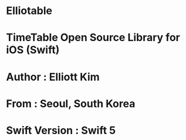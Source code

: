 # Elliotable
# TimeTable Open Source Library for iOS (Swift)

# Author : Elliott Kim
# From : Seoul, South Korea

# Swift Version : Swift 5
